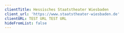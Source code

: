 ```yaml
---
clientTitle: Hessisches Staatstheater Wiesbaden
client_url: 'https://www.staatstheater-wiesbaden.de'
clientURL: TEST URL TEST URL
hideFromList: false
---
```






